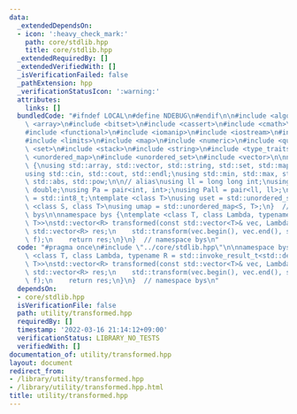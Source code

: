 ```yaml
---
data:
  _extendedDependsOn:
  - icon: ':heavy_check_mark:'
    path: core/stdlib.hpp
    title: core/stdlib.hpp
  _extendedRequiredBy: []
  _extendedVerifiedWith: []
  _isVerificationFailed: false
  _pathExtension: hpp
  _verificationStatusIcon: ':warning:'
  attributes:
    links: []
  bundledCode: "#ifndef LOCAL\n#define NDEBUG\n#endif\n\n#include <algorithm>\n#include\
    \ <array>\n#include <bitset>\n#include <cassert>\n#include <cmath>\n#include <complex>\n\
    #include <functional>\n#include <iomanip>\n#include <iostream>\n#include <iterator>\n\
    #include <limits>\n#include <map>\n#include <numeric>\n#include <queue>\n#include\
    \ <set>\n#include <stack>\n#include <string>\n#include <type_traits>\n#include\
    \ <unordered_map>\n#include <unordered_set>\n#include <vector>\n\nnamespace bys\
    \ {\nusing std::array, std::vector, std::string, std::set, std::map, std::pair;\n\
    using std::cin, std::cout, std::endl;\nusing std::min, std::max, std::sort, std::reverse,\
    \ std::abs, std::pow;\n\n// alias\nusing ll = long long int;\nusing ld = long\
    \ double;\nusing Pa = pair<int, int>;\nusing Pall = pair<ll, ll>;\nusing ibool\
    \ = std::int8_t;\ntemplate <class T>\nusing uset = std::unordered_set<T>;\ntemplate\
    \ <class S, class T>\nusing umap = std::unordered_map<S, T>;\n}  // namespace\
    \ bys\n\nnamespace bys {\ntemplate <class T, class Lambda, typename R = std::invoke_result_t<std::decay_t<Lambda>,\
    \ T>>\nstd::vector<R> transformed(const std::vector<T>& vec, Lambda f) {\n   \
    \ std::vector<R> res;\n    std::transform(vec.begin(), vec.end(), std::back_inserter(res),\
    \ f);\n    return res;\n}\n}  // namespace bys\n"
  code: "#pragma once\n#include \"../core/stdlib.hpp\"\n\nnamespace bys {\ntemplate\
    \ <class T, class Lambda, typename R = std::invoke_result_t<std::decay_t<Lambda>,\
    \ T>>\nstd::vector<R> transformed(const std::vector<T>& vec, Lambda f) {\n   \
    \ std::vector<R> res;\n    std::transform(vec.begin(), vec.end(), std::back_inserter(res),\
    \ f);\n    return res;\n}\n}  // namespace bys\n"
  dependsOn:
  - core/stdlib.hpp
  isVerificationFile: false
  path: utility/transformed.hpp
  requiredBy: []
  timestamp: '2022-03-16 21:14:12+09:00'
  verificationStatus: LIBRARY_NO_TESTS
  verifiedWith: []
documentation_of: utility/transformed.hpp
layout: document
redirect_from:
- /library/utility/transformed.hpp
- /library/utility/transformed.hpp.html
title: utility/transformed.hpp
---
```

